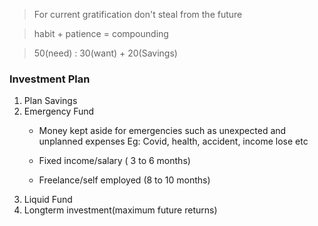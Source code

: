 > For current gratification don't steal from the future

> habit  + patience = compounding

> 50(need) : 30(want) + 20(Savings)

### Investment Plan
1. Plan Savings
2. Emergency Fund
    - Money kept aside for emergencies such as unexpected and unplanned expenses
    Eg: Covid, health, accident, income lose etc

    - Fixed income/salary ( 3 to 6 months)
    - Freelance/self employed (8 to 10 months)
3. Liquid Fund
4. Longterm investment(maximum future returns)



